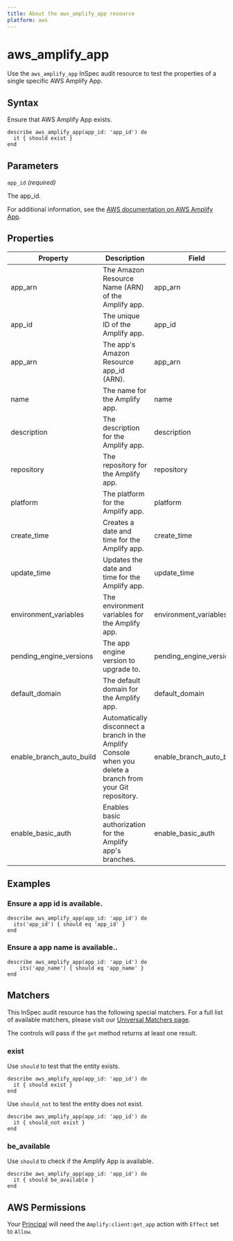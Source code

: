 ```yaml
---
title: About the aws_amplify_app resource
platform: aws
---
```


# aws\_amplify\_app

Use the `aws_amplify_app` InSpec audit resource to test the properties of a single specific AWS Amplify App.

## Syntax

Ensure that AWS Amplify App exists.

    describe aws_amplify_app(app_id: 'app_id') do
      it { should exist }
    end

## Parameters

`app_id` _(required)_

The app_id.

For additional information, see the [AWS documentation on AWS Amplify  App](https://docs.aws.amazon.com/amplify/latest/APIReference/API_App.html).

## Properties

| Property | Description| Field|
| --- | --- | --- |
| app_arn | The Amazon Resource Name (ARN) of the Amplify app. | app_arn |
| app_id | The unique ID of the Amplify app. | app_id |
| app_arn | The app's Amazon Resource app_id (ARN). | app_arn |
| name | The name for the Amplify app.| name |
| description | The description for the Amplify app.| description |
| repository | The repository for the Amplify app. | repository |
| platform | The platform for the Amplify app. | platform |
| create_time | Creates a date and time for the Amplify app. | create_time |
| update_time | Updates the date and time for the Amplify app.  | update_time |
| environment_variables | The environment variables for the Amplify app. | environment_variables |
| pending_engine_versions | The app engine version to upgrade to.  | pending_engine_version |
| default_domain | The default domain for the Amplify app. | default_domain |
| enable_branch_auto_build |Automatically disconnect a branch in the Amplify Console when you delete a branch from your Git repository. | enable_branch_auto_build |
| enable_basic_auth |Enables basic authorization for the Amplify app's branches. | enable_basic_auth |

## Examples

### Ensure a app id is available.

    describe aws_amplify_app(app_id: 'app_id') do
      its('app_id') { should eq 'app_id' }
    end

### Ensure a app name is available..

    describe aws_amplify_app(app_id: 'app_id') do
        its('app_name') { should eq 'app_name' }
    end

## Matchers

This InSpec audit resource has the following special matchers. For a full list of available matchers, please visit our [Universal Matchers page](https://www.inspec.io/docs/reference/matchers/).

The controls will pass if the `get` method returns at least one result.

### exist

Use `should` to test that the entity exists.

    describe aws_amplify_app(app_id: 'app_id') do
      it { should exist }
    end

Use `should_not` to test the entity does not exist.

    describe aws_amplify_app(app_id: 'app_id') do
      it { should_not exist }
    end

### be_available

Use `should` to check if the Amplify  App is available.

    describe aws_amplify_app(app_id: 'app_id') do
      it { should be_available }
    end

## AWS Permissions

Your [Principal](https://docs.aws.amazon.com/IAM/latest/UserGuide/intro-structure.html#intro-structure-principal) will need the `Amplify:client:get_app` action with `Effect` set to `Allow`.
